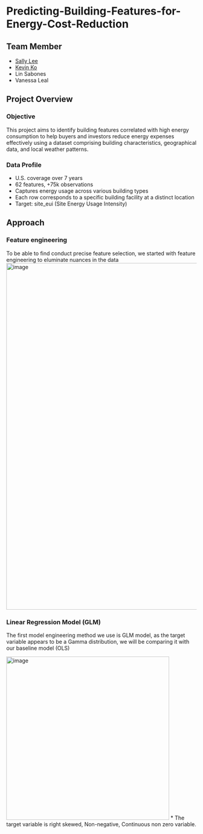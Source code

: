 # Predicting-Building-Features-for-Energy-Cost-Reduction

## Team Member
- [Sally Lee](https://github.com/sallylee0801)
- [Kevin Ko](https://github.com/kevinkooo)
- Lin Sabones
- Vanessa Leal

## Project Overview
### Objective
This project aims to identify building features correlated with high energy consumption to help buyers and investors reduce energy expenses effectively using a dataset comprising building characteristics, geographical data, and local weather patterns.
### Data Profile
- U.S. coverage over 7 years 
- 62 features, +75k observations
- Captures energy usage across various building types
- Each row corresponds to a specific building facility at a distinct location
- Target: site_eui (Site Energy Usage Intensity)

## Approach
### Feature engineering
To be able to find conduct precise feature selection, we started with feature engineering to eluminate nuances in the data
<img width="915" alt="image" src="https://github.com/sallylee0801/Predicting-Building-Features-for-Energy-Cost-Reduction/assets/156154849/e77a11fe-c09b-4e1c-9b4c-b0118d879f7a">

### Linear Regression Model (GLM)
The first model engineering method we use is GLM model, as the target variable appears to be a Gamma distribution, we will be comparing it with our baseline model (OLS)

<img width="431" alt="image" src="https://github.com/sallylee0801/Predicting-Building-Features-for-Energy-Cost-Reduction/assets/156154849/01fde7f0-434a-49b3-af8a-d1f50654bc80">
* The target variable is right skewed, Non-negative, Continuous non zero variable.

